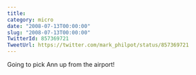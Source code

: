 ```yaml
---
title: 
category: micro
date: "2008-07-13T00:00:00"
slug: "2008-07-13T00:00:00"
TwitterId: 857369721
TweetUrl: https://twitter.com/mark_philpot/status/857369721
---
```


Going to pick Ann up from the airport!
